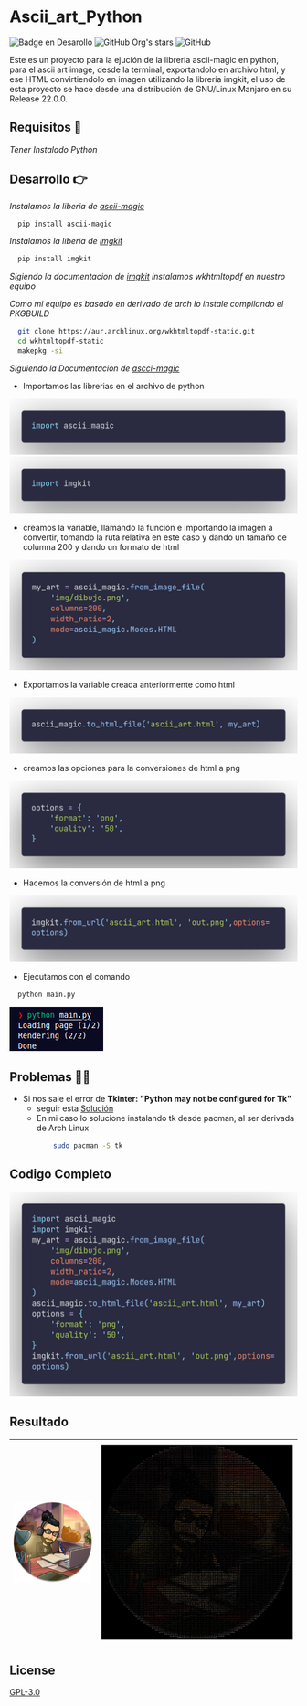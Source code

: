  
# Ascii_art_Python

 ![Badge en Desarollo](https://img.shields.io/badge/STATE-SUCESS-green) 
 ![GitHub Org's stars](https://img.shields.io/github/stars/nortigozab?style=social)
 ![GitHub](https://img.shields.io/github/license/nortigozab/ascii_art_python)

Este es un proyecto para la ejución de la libreria ascii-magic en python, para el ascii art image, desde la terminal, exportandolo en archivo html, y ese HTML convirtiendolo en imagen utilizando la libreria imgkit, el uso de esta proyecto se hace desde una distribución de GNU/Linux Manjaro en su Release 22.0.0.  

## Requisitos 🧱

_Tener Instalado Python_

## Desarrollo 👉

_Instalamos la liberia de [ascii-magic](https://pypi.org/project/ascii-magic/)_

~~~bash
  pip install ascii-magic
~~~
_Instalamos la liberia de [imgkit](https://pypi.org/project/imgkit/)_

~~~bash
  pip install imgkit
~~~
_Sigiendo la documentacion de [imgkit](https://pypi.org/project/imgkit/) instalamos  wkhtmltopdf en nuestro equipo_

_Como mi equipo es basado en derivado de arch lo instale compilando el PKGBUILD_

~~~bash
  git clone https://aur.archlinux.org/wkhtmltopdf-static.git
  cd wkhtmltopdf-static
  makepkg -si
~~~

_Siguiendo la Documentacion de [ascci-magic](https://pypi.org/project/ascii-magic/)_

- Importamos las librerias en el archivo de python

![image text](https://github.com/nortigozab/ascii_art_python/blob/main/img/screenshot/screenshot2.png?raw=true "import") 
![image text](https://github.com/nortigozab/ascii_art_python/blob/main/img/screenshot/screenshot3.png?raw=true "import") 

- creamos la variable, llamando la función e importando la imagen a convertir, tomando la ruta relativa en este caso y dando un tamaño de columna 200 y dando un formato de html

![image text](https://github.com/nortigozab/ascii_art_python/blob/main/img/screenshot/screenshot4.png?raw=true "value") 

- Exportamos la variable creada anteriormente como html

![image text](https://github.com/nortigozab/ascii_art_python/blob/main/img/screenshot/screenshot5.png?raw=true "export_html") 

- creamos las opciones para la conversiones de html a png

![image text](https://github.com/nortigozab/ascii_art_python/blob/main/img/screenshot/screenshot6.png?raw=true "options") 

- Hacemos la conversión de html a png

![image text](https://github.com/nortigozab/ascii_art_python/blob/main/img/screenshot/screenshot7.png?raw=true "convertion") 

- Ejecutamos con el comando 

~~~bash
  python main.py
~~~
![image text](https://github.com/nortigozab/ascii_art_python/blob/main/img/screenshot/screenshot8.png?raw=true "execution") 


## Problemas 🚧🚨
- Si nos sale el error de **Tkinter: "Python may not be configured for Tk"**
    - seguir esta [Solución](https://stackoverflow.com/questions/5459444/tkinter-python-may-not-be-configured-for-tk)
    - En mi caso lo solucione instalando tk desde pacman, al ser derivada de Arch Linux 
        ~~~bash
            sudo pacman -S tk
        ~~~ 

## Codigo Completo
![image text](https://github.com/nortigozab/ascii_art_python/blob/main/img/screenshot/screenshot.png?raw=true "code_complete") 

## Resultado

| ![image text](https://github.com/nortigozab/ascii_art_python/blob/main/img/dibujo.png?raw=true? "image_to_convert")| ![image text](https://github.com/nortigozab/ascii_art_python/blob/main/img/out.png?raw=true? "result") |
| --- | ---|

## License  

[GPL-3.0](https://choosealicense.com/licenses/agpl-3.0/)
  